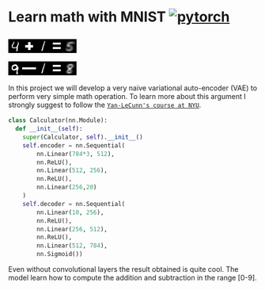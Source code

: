 # Learn math with MNIST  <a href="https://pytorch.org/" target="_blank"> <img src="https://www.vectorlogo.zone/logos/pytorch/pytorch-icon.svg" alt="pytorch" width="40" height="40"/> </a>  </p>


  ![alt text](https://github.com/MarcoChain/LearnMathWithMNIST/blob/main/images/plus.png?raw=true)

  ![alt text](https://github.com/MarcoChain/LearnMathWithMNIST/blob/main/images/minus.png?raw=true)


In this project we will develop a very naive variational auto-encoder (VAE) to perform very simple math operation. To learn more about this argument I strongly suggest to follow the  [`Yan-LeCunn's course at NYU`](https://github.com/MarcoChain/Data-Lab-2020-March).


```python
class Calculator(nn.Module):
  def __init__(self):
    super(Calculator, self).__init__()
    self.encoder = nn.Sequential(
        nn.Linear(784*3, 512),
        nn.ReLU(),
        nn.Linear(512, 256),
        nn.ReLU(),
        nn.Linear(256,20)
    )
    self.decoder = nn.Sequential(
        nn.Linear(10, 256),
        nn.ReLU(),
        nn.Linear(256, 512),
        nn.ReLU(),
        nn.Linear(512, 784),
        nn.Sigmoid())
```

Even without convolutional layers the result obtained is quite cool. The model learn how to compute the addition and subtraction in the range [0-9]. 
